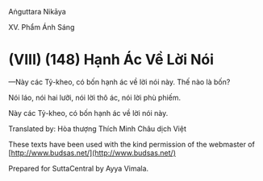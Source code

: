  

Aṅguttara Nikāya

XV. Phẩm Ánh Sáng

# (VIII) (148) Hạnh Ác Về Lời Nói

—Này các Tỷ-kheo, có bốn hạnh ác về lời nói này. Thế nào là bốn?

Nói láo, nói hai lưỡi, nói lời thô ác, nói lời phù phiếm.

Này các Tỷ-kheo, có bốn hạnh ác về lời nói này.

Translated by: Hòa thượng Thích Minh Châu dịch Việt

These texts have been used with the kind permission of the webmaster of [http://www.budsas.net/](http://www.budsas.net/)

Prepared for SuttaCentral by Ayya Vimala.